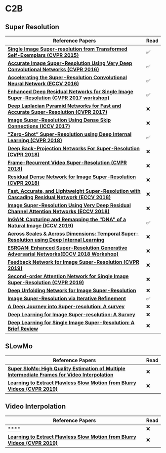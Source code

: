 # C2B
## Super Resolution
| Reference Papers | Read |
|---|---|
| [**Single Image Super-resolution from Transformed Self-Exemplars (CVPR 2015)**](https://www.cv-foundation.org/openaccess/content_cvpr_2015/papers/Huang_Single_Image_Super-Resolution_2015_CVPR_paper.pdf) | ✅
| [**Accurate Image Super-Resolution Using Very Deep Convolutional Networks (CVPR 2016)**](https://arxiv.org/pdf/1511.04587.pdf) | ✅
| [**Accelerating the Super-Resolution Convolutional Neural Network (ECCV 2016)**](https://arxiv.org/pdf/1511.04587.pdf) | ✅
| [**Enhanced Deep Residual Networks for Single Image Super-Resolution (CVPR 2017 workshop)**](https://kevinmusgrave.github.io/pytorch-metric-learning/distances/#lpdistance) | ✅
| [**Deep Laplacian Pyramid Networks for Fast and Accurate Super-Resolution (CVPR 2017)**](https://arxiv.org/pdf/1704.03915.pdf) | ❌
| [**Image Super-Resolution Using Dense Skip Connections (ICCV 2017)**](https://openaccess.thecvf.com/content_ICCV_2017/papers/Tong_Image_Super-Resolution_Using_ICCV_2017_paper.pdf) | ❌
| [**“Zero-Shot” Super-Resolution using Deep Internal Learning (CVPR 2018)**](https://kevinmusgrave.github.io/pytorch-metric-learning/distances/#lpdistance) | ✅
| [**Deep Back-Projection Networks For Super-Resolution (CVPR 2018)**](https://openaccess.thecvf.com/content_cvpr_2018/papers/Haris_Deep_Back-Projection_Networks_CVPR_2018_paper.pdf) | ❌
| [**Frame-Recurrent Video Super-Resolution (CVPR 2018)**](https://openaccess.thecvf.com/content_cvpr_2018/papers/Sajjadi_Frame-Recurrent_Video_Super-Resolution_CVPR_2018_paper.pdf) | ❌
| [**Residual Dense Network for Image Super-Resolution (CVPR 2018)**](https://arxiv.org/pdf/1802.08797.pdf) | ❌
| [**Fast, Accurate, and Lightweight Super-Resolution with Cascading Residual Network (ECCV 2018)**](https://openaccess.thecvf.com/content_ECCV_2018/papers/Namhyuk_Ahn_Fast_Accurate_and_ECCV_2018_paper.pdf) | ❌
| [**Image Super-Resolution Using Very Deep Residual Channel Attention Networks (ECCV 2018)**](https://openaccess.thecvf.com/content_ECCV_2018/papers/Yulun_Zhang_Image_Super-Resolution_Using_ECCV_2018_paper.pdf) | ❌
| [**InGAN: Capturing and Remapping the "DNA" of a Natural Image (ICCV 2019)**](https://kevinmusgrave.github.io/pytorch-metric-learning/distances/#lpdistance) | ✅
| [**Across Scales & Across Dimensions: Temporal Super-Resolution using Deep Internal Learning**](https://kevinmusgrave.github.io/pytorch-metric-learning/distances/#lpdistance) | ❌
| [**ESRGAN: Enhanced Super-Resolution Generative Adversarial Networks(ECCV 2018 Workshop)**](https://openaccess.thecvf.com/content_ECCVW_2018/papers/11133/Wang_ESRGAN_Enhanced_Super-Resolution_Generative_Adversarial_Networks_ECCVW_2018_paper.pdf) | ❌
| [**Feedback Network for Image Super-Resolution (CVPR 2019)**](https://openaccess.thecvf.com/content_CVPR_2019/papers/Li_Feedback_Network_for_Image_Super-Resolution_CVPR_2019_paper.pdf) | ❌
| [**Second-order Attention Network for Single Image Super-Resolution (CVPR 2019)**](https://openaccess.thecvf.com/content_CVPR_2019/papers/Dai_Second-Order_Attention_Network_for_Single_Image_Super-Resolution_CVPR_2019_paper.pdf) | ❌
| [**Deep Unfolding Network for Image Super-Resolution**](https://openaccess.thecvf.com/content_CVPR_2020/papers/Zhang_Deep_Unfolding_Network_for_Image_Super-Resolution_CVPR_2020_paper.pdf) | ❌
| [**Image Super-Resolution via Iterative Refinement**](https://arxiv.org/pdf/2104.07636v1.pdf) | ✅
| [**A Deep Journey into Super-resolution: A survey**](https://arxiv.org/pdf/1904.07523.pdf) | ❌
| [**Deep Learning for Image Super-resolution: A Survey**](https://arxiv.org/pdf/1902.06068.pdf) | ❌
| [**Deep Learning for Single Image Super-Resolution: A Brief Review**](https://arxiv.org/pdf/1808.03344.pdf) | ❌


## SLowMo 
| Reference Papers | Read |
|---|---|
| [**Super SloMo: High Quality Estimation of Multiple Intermediate Frames for Video Interpolation**](https://arxiv.org/pdf/1712.00080.pdf) | ❌
| [**Learning to Extract Flawless Slow Motion from Blurry Videos (CVPR 2019)**](https://openaccess.thecvf.com/content_CVPR_2019/papers/Jin_Learning_to_Extract_Flawless_Slow_Motion_From_Blurry_Videos_CVPR_2019_paper.pdf) | ❌

## Video Interpolation
| Reference Papers | Read |
|---|---|
| [****](https://arxiv.org/pdf/1712.00080.pdf) | ❌
| [**Learning to Extract Flawless Slow Motion from Blurry Videos (CVPR 2019)**](https://openaccess.thecvf.com/content_CVPR_2019/papers/Jin_Learning_to_Extract_Flawless_Slow_Motion_From_Blurry_Videos_CVPR_2019_paper.pdf) | ❌


